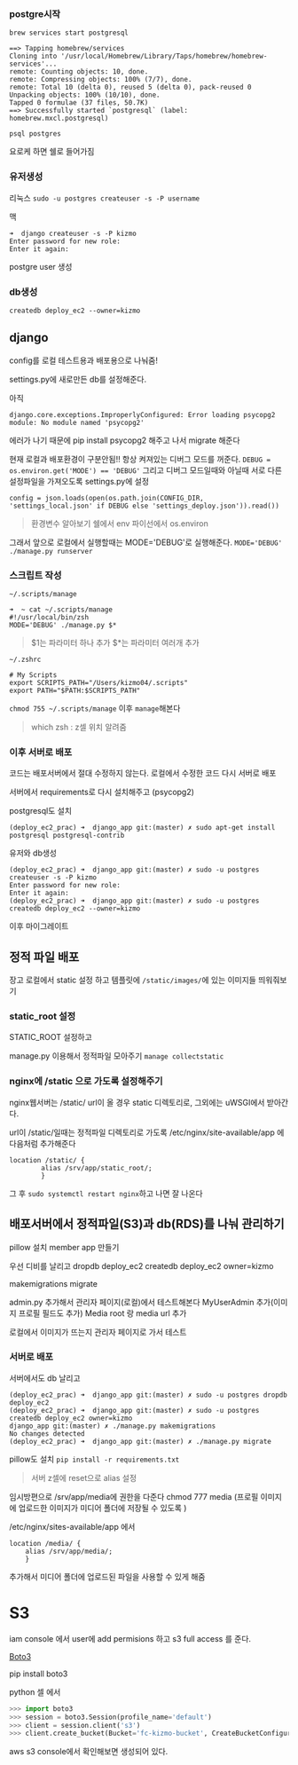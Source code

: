 ### postgre시작
```
brew services start postgresql

==> Tapping homebrew/services
Cloning into '/usr/local/Homebrew/Library/Taps/homebrew/homebrew-services'...
remote: Counting objects: 10, done.
remote: Compressing objects: 100% (7/7), done.
remote: Total 10 (delta 0), reused 5 (delta 0), pack-reused 0
Unpacking objects: 100% (10/10), done.
Tapped 0 formulae (37 files, 50.7K)
==> Successfully started `postgresql` (label: homebrew.mxcl.postgresql)
```


```
psql postgres
```
요로케 하면 쉘로 들어가짐

### 유저생성
리눅스
`sudo -u postgres createuser -s -P username`

맥
```
➜  django createuser -s -P kizmo
Enter password for new role:
Enter it again:
```
postgre user 생성

### db생성  
```createdb deploy_ec2 --owner=kizmo```


## django 
config를 로컬 테스트용과 배포용으로 나눠줌! 

settings.py에 새로만든 db를 설정해준다.

아직 
```
django.core.exceptions.ImproperlyConfigured: Error loading psycopg2 module: No module named 'psycopg2'

```
에러가 나기 때문에 pip install psycopg2 해주고 나서 migrate 해준다


현재 로컬과 배포환경이 구분안됨!!
항상 켜져있는 디버그 모드를 꺼준다. 
`DEBUG = os.environ.get('MODE') == 'DEBUG'`
그리고 디버그 모드일때와 아닐때 서로 다른 설정파일을 가져오도록 settings.py에 설정

`config = json.loads(open(os.path.join(CONFIG_DIR, 'settings_local.json' if DEBUG else 'settings_deploy.json')).read())
`
>환경변수 알아보기
>쉘에서 env
>파이선에서 os.environ


그래서 앞으로 로컬에서 실행할때는 MODE='DEBUG'로 실행해준다. `MODE='DEBUG' ./manage.py runserver`

### 스크립트 작성 
`~/.scripts/manage`
```
➜  ~ cat ~/.scripts/manage
#!/usr/local/bin/zsh
MODE='DEBUG' ./manage.py $*
```
>$1는 파라미터 하나 추가 
>$*는 파라미터 여러개 추가 

`~/.zshrc`
```
# My Scripts
export SCRIPTS_PATH="/Users/kizmo04/.scripts"
export PATH="$PATH:$SCRIPTS_PATH"
```

`chmod 755 ~/.scripts/manage`
이후
`manage`해본다

>which zsh : z셀 위치 알려줌

### 이후 서버로 배포 
코드는 배포서버에서 절대 수정하지 않는다. 
로컬에서 수정한 코드 다시 서버로 배포

서버에서 requirements로 다시 설치해주고 (psycopg2)

postgresql도 설치

```
(deploy_ec2_prac) ➜  django_app git:(master) ✗ sudo apt-get install postgresql postgresql-contrib
```
유저와 db생성

```
(deploy_ec2_prac) ➜  django_app git:(master) ✗ sudo -u postgres createuser -s -P kizmo
Enter password for new role:
Enter it again:
(deploy_ec2_prac) ➜  django_app git:(master) ✗ sudo -u postgres createdb deploy_ec2 --owner=kizmo
```
이후 마이그레이트


## 정적 파일 배포 

장고 로컬에서 static 설정 하고 템플릿에 `/static/images/`에 있는 이미지들 띄워줘보기

### static_root 설정 

STATIC_ROOT 설정하고

manage.py 이용해서 정적파일 모아주기
`manage collectstatic`

### nginx에 /static 으로 가도록 설정해주기
nginx웹서버는 /static/ url이 올 경우 static 디렉토리로, 그외에는 uWSGI에서 받아간다. 


url이 /static/일때는 정적파일 디렉토리로 가도록 /etc/nginx/site-available/app 에 다음처럼 추가해준다

```
location /static/ {
        alias /srv/app/static_root/;
        }
```

그 후 `sudo systemctl restart nginx`하고 나면 잘 나온다 

## 배포서버에서 정적파일(S3)과 db(RDS)를 나눠 관리하기 

pillow 설치
member app 만들기

우선 디비를 날리고
dropdb deploy_ec2
createdb deploy_ec2 owner=kizmo

makemigrations
migrate

admin.py 추가해서 관리자 페이지(로컬)에서 테스트해본다
MyUserAdmin 추가(이미지 프로필 필드도 추가)
Media root 랑 media url 추가 

로컬에서 이미지가 뜨는지 관리자 페이지로 가서 테스트

### 서버로 배포
서버에서도 db 날리고 

```
(deploy_ec2_prac) ➜  django_app git:(master) ✗ sudo -u postgres dropdb deploy_ec2
(deploy_ec2_prac) ➜  django_app git:(master) ✗ sudo -u postgres createdb deploy_ec2 owner=kizmo
django_app git:(master) ✗ ./manage.py makemigrations
No changes detected
(deploy_ec2_prac) ➜  django_app git:(master) ✗ ./manage.py migrate
```

pillow도 설치
`pip install -r requirements.txt`


>서버 z셀에 reset으로 alias 설정

임시방편으로 /srv/app/media에 권한을 다준다
chmod 777 media
(프로필 이미지에 업로드한 이미지가 미디어 폴더에 저장될 수 있도록 )

/etc/nginx/sites-available/app 에서 
```
location /media/ {
	alias /srv/app/media/;
	}
```
추가해서 미디어 폴더에 업로드된 파일을 사용할 수 있게 해줌



# S3
iam console 에서 user에 add permisions 하고 s3 full access 를 준다.

[Boto3](https://boto3.readthedocs.io/en/latest/)

pip install boto3

python 셀 에서

```python
>>> import boto3
>>> session = boto3.Session(profile_name='default')
>>> client = session.client('s3')
>>> client.create_bucket(Bucket='fc-kizmo-bucket', CreateBucketConfiguration={'LocationConstraint': 'ap-northeast-2'})
```

aws s3 console에서 확인해보면 생성되어 있다.


